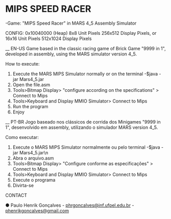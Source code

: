# MIPS SPEED RACER
-Game: "MIPS Speed Racer" in MARS 4_5 Assembly Simulator

CONFIG: 0x10040000 (Heap)   8x8 Unit Pixels 256x512 Display Pixels, or 
                            16x16 Unit Pixels 512x1024 Display Pixels
                            
__ EN-US 
Game based in the classic racing game of Brick Game "9999 in 1", developed in assembly, using the MARS simulator version 4_5.

How to execute:
1) Execute the MARS MIPS Simulator normally or on the terminal -$java -jar Mars4_5.jar
2) Open the file.asm
3) Tools>Bitmap Display> "configure according on the specifications" > Connect to Mips
4) Tools>Keyboard and Display MMIO Simulator> Connect to Mips
5) Run the program
6) Enjoy

__ PT-BR
Jogo baseado nos clássicos de corrida dos Minigames "9999 in 1", desenvolvido em assembly, utilizando o simulador MARS version 4_5.

Como executar:
1) Execute o MARS MIPS Simulator normalmente ou pelo terminal -$java -jar Mars4_5.jar\n
2) Abra o arquivo.asm
3) Tools>Bitmap Display> "Configure conforme as especificações" > Connect to Mips
4) Tools>Keyboard and Display MMIO Simulator> Connect to Mips
5) Execute o programa
6) Divirta-se

CONTACT

● Paulo Henrik Gonçalves
    - phrgoncalves@inf.ufpel.edu.br
    - phenrikgoncalves@gmail.com
